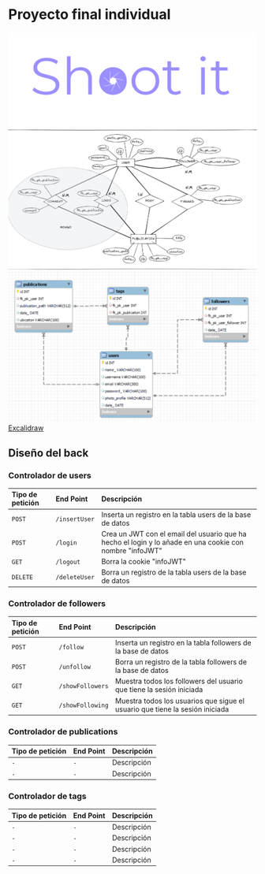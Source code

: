# Proyecto final individual 
<img src="img\logo-sinfondo.png">
<img src="docs\diagrama.png">
<img src="docs\uml.png">
<a href="https://excalidraw.com/#json=aGS3Hyw1kCfCMXlYhpI0j,V7Q4Aq54bKbV_v7IWYJYZw">Excalidraw</a>

## Diseño del back

### Controlador de users

| Tipo de petición | End Point | Descripción   |
| :-------- | :------- | :------------------------- |
| `POST` | `/insertUser` | Inserta un registro en la tabla users de la base de datos |
| `POST` | `/login` | Crea un JWT con el email del usuario que ha hecho el login y lo añade en una cookie con nombre "infoJWT"|
| `GET` | `/logout` | Borra la cookie "infoJWT" |
| `DELETE` | `/deleteUser` | Borra un registro de la tabla users de la base de datos |

### Controlador de followers

| Tipo de petición | End Point | Descripción   |
| :-------- | :------- | :------------------------- |
| `POST` | `/follow` | Inserta un registro en la tabla followers de la base de datos |
| `POST` | `/unfollow` | Borra un registro de la tabla followers de la base de datos |
| `GET` | `/showFollowers` | Muestra todos los followers del usuario que tiene la sesión iniciada |
| `GET` | `/showFollowing` | Muestra todos los usuarios que sigue el usuario que tiene la sesión iniciada |

### Controlador de publications

| Tipo de petición | End Point | Descripción   |
| :-------- | :------- | :------------------------- |
| `-` | `-` | Descripción |
| `-` | `-` | Descripción |

### Controlador de tags

| Tipo de petición | End Point | Descripción   |
| :-------- | :------- | :------------------------- |
| `-` | `-` | Descripción |
| `-` | `-` | Descripción |
| `-` | `-` | Descripción |
| `-` | `-` | Descripción |